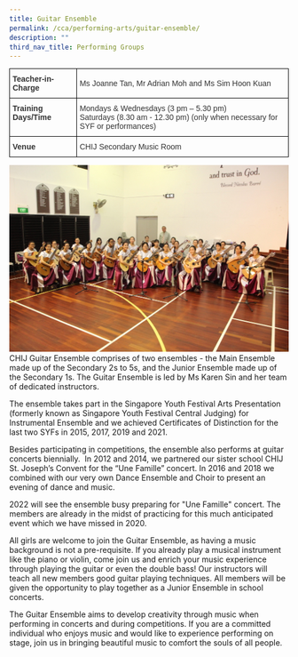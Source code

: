 ```yaml
---
title: Guitar Ensemble
permalink: /cca/performing-arts/guitar-ensemble/
description: ""
third_nav_title: Performing Groups
---
```

<style type="text/css">
.tg  {border-collapse:collapse;border-spacing:0;}
.tg td{border-color:black;border-style:solid;border-width:1px;font-family:Arial, sans-serif;font-size:14px;
  overflow:hidden;padding:10px 5px;word-break:normal;}
.tg th{border-color:black;border-style:solid;border-width:1px;font-family:Arial, sans-serif;font-size:14px;
  font-weight:normal;overflow:hidden;padding:10px 5px;word-break:normal;}
.tg .tg-pvk6{color:#333;text-align:left;vertical-align:middle}
.tg .tg-osjb{color:#333;font-weight:bold;text-align:left;vertical-align:top}
</style>
<table class="tg">
<thead>
  <tr>
    <th class="tg-osjb">Teacher-in-Charge</th>
    <th class="tg-pvk6"><span style="color:inherit;background-color:transparent">Ms Joanne Tan, Mr Adrian Moh and Ms Sim Hoon Kuan</span><br></th>
  </tr>
</thead>
<tbody>
  <tr>
    <td class="tg-osjb">Training Days/Time<br></td>
    <td class="tg-pvk6"><span style="color:inherit;background-color:transparent">Mondays &amp; Wednesdays (3 pm – 5.30 pm) </span><br><span style="color:inherit;background-color:transparent">Saturdays (8.30 am - 12.30 pm) (only when necessary for SYF or performances)</span></td>
  </tr>
  <tr>
    <td class="tg-osjb">Venue</td>
    <td class="tg-pvk6"><span style="color:inherit;background-color:transparent">CHIJ Secondary Music Room</span></td>
  </tr>
</tbody>
</table>

![](/images/Guitar%20Ensemble%204.jpg)
CHIJ Guitar Ensemble comprises of two ensembles - the Main Ensemble made up of the Secondary 2s to 5s, and the Junior Ensemble made up of the Secondary 1s. The Guitar Ensemble is led by Ms Karen Sin and her team of dedicated instructors.&nbsp;

  

The ensemble takes part in the Singapore Youth Festival Arts Presentation (formerly known as Singapore Youth Festival Central Judging) for Instrumental Ensemble and we achieved Certificates of Distinction for the last two SYFs in 2015, 2017, 2019 and 2021.

  

Besides participating in competitions, the ensemble also performs at guitar concerts biennially.&nbsp; In 2012 and 2014, we partnered our sister school CHIJ St. Joseph’s Convent for the “Une Famille” concert. In 2016 and 2018 we combined with our very own Dance Ensemble and Choir to present an evening of dance and music.

  

2022 will see the ensemble busy preparing for "Une Famille" concert. The members are already in the midst of practicing for this much anticipated event which we have missed in 2020.&nbsp;

  

All girls are welcome to join the Guitar Ensemble, as having a music background is not a pre-requisite. If you already play a musical instrument like the piano or violin, come join us and enrich your music experience through playing the guitar or even the double bass! Our instructors will teach all new members good guitar playing techniques. All members will be given the opportunity to play together as a Junior Ensemble in school concerts.

  

The Guitar Ensemble aims to develop creativity through music when performing in concerts and during competitions. If you are a committed individual who enjoys music and would like to experience performing on stage, join us in bringing beautiful music to comfort the souls of all people.